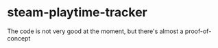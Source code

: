 # steam-playtime-tracker
The code is not very good at the moment, but there's almost a proof-of-concept
